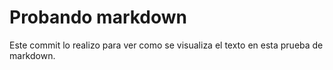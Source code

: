 # Probando markdown
Este commit lo realizo para ver como se visualiza el texto en esta prueba de markdown.
